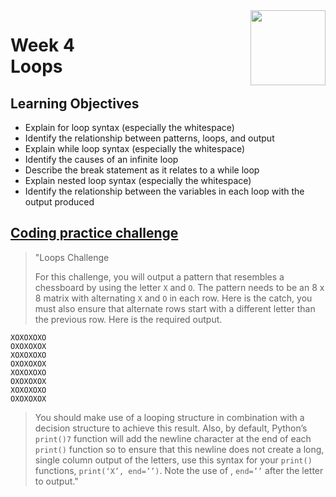<a href="../">
  <img src="/img/Python_Basics_Selection_and_Iteration_logo.avif" width="120" align="right">
</a>

# Week 4 <br> Loops

## Learning Objectives
- Explain for loop syntax (especially the whitespace)
- Identify the relationship between patterns, loops, and output
- Explain while loop syntax (especially the whitespace)
- Identify the causes of an infinite loop
- Describe the break statement as it relates to a while loop
- Explain nested loop syntax (especially the whitespace)
- Identify the relationship between the variables in each loop with the output produced

## [Coding practice challenge](./lab_challenge.py)

>"Loops Challenge
>
>For this challenge, you will output a pattern that resembles a chessboard by using the letter `X` and `O`. The pattern needs to be an 8 x 8 matrix with alternating `X` and `O` in each row. Here is the catch, you must also ensure that alternate rows start with a different letter than the previous row.
Here is the required output.

```
XOXOXOXO
OXOXOXOX
XOXOXOXO
OXOXOXOX
XOXOXOXO
OXOXOXOX
XOXOXOXO
OXOXOXOX
```
>You should make use of a looping structure in combination with a decision structure to achieve this result. Also, by default, Python’s `print()7` function will add the newline character at the end of each `print()` function so to ensure that this newline does not create a long, single column output of the letters, use this syntax for your `print()` functions, `print(‘X’, end=’’)`. Note the use of , `end=’’` after the letter to output."
